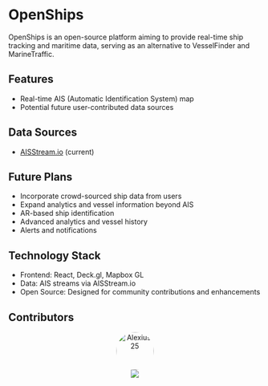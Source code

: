 # OpenShips

OpenShips is an open-source platform aiming to provide real-time ship tracking and maritime data, serving as an alternative to VesselFinder and MarineTraffic.


## Features

- Real-time AIS (Automatic Identification System) map
- Potential future user-contributed data sources

## Data Sources

- [AISStream.io](aisstream.io) (current)

## Future Plans
- Incorporate crowd-sourced ship data from users
- Expand analytics and vessel information beyond AIS
- AR-based ship identification
- Advanced analytics and vessel history
- Alerts and notifications

## Technology Stack
- Frontend: React, Deck.gl, Mapbox GL
- Data: AIS streams via AISStream.io
- Open Source: Designed for community contributions and enhancements

## Contributors

<div style="display:flex; justify-content:center; flex-wrap:wrap; gap:20px;">

  <!-- Contributor 1 -->
  <div style="text-align:center;">
    <a href="https://github.com/Alexius25">
      <img src="https://github.com/Alexius25.png?size=480" width="75" style="border-radius:50%" title="Alexius25" />
    </a>
    <div>
      <img src="https://img.shields.io/badge/Practicly_Everything-blue?style=flat-square&logo=react" />
    </div>
  </div>
</div>